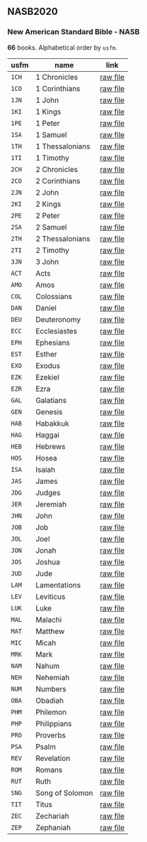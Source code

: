 ## NASB2020

### New American Standard Bible - NASB

**66** books. Alphabetical order by `usfm`.

| usfm | name | link |
| ---------- | ---------- | ---------- |
| `1CH` | 1 Chronicles | [raw file](https://jsckdm.github.io/bible-data-en-eng/data/en___eng/NASB2020/1CH.json) |
| `1CO` | 1 Corinthians | [raw file](https://jsckdm.github.io/bible-data-en-eng/data/en___eng/NASB2020/1CO.json) |
| `1JN` | 1 John | [raw file](https://jsckdm.github.io/bible-data-en-eng/data/en___eng/NASB2020/1JN.json) |
| `1KI` | 1 Kings | [raw file](https://jsckdm.github.io/bible-data-en-eng/data/en___eng/NASB2020/1KI.json) |
| `1PE` | 1 Peter | [raw file](https://jsckdm.github.io/bible-data-en-eng/data/en___eng/NASB2020/1PE.json) |
| `1SA` | 1 Samuel | [raw file](https://jsckdm.github.io/bible-data-en-eng/data/en___eng/NASB2020/1SA.json) |
| `1TH` | 1 Thessalonians | [raw file](https://jsckdm.github.io/bible-data-en-eng/data/en___eng/NASB2020/1TH.json) |
| `1TI` | 1 Timothy | [raw file](https://jsckdm.github.io/bible-data-en-eng/data/en___eng/NASB2020/1TI.json) |
| `2CH` | 2 Chronicles | [raw file](https://jsckdm.github.io/bible-data-en-eng/data/en___eng/NASB2020/2CH.json) |
| `2CO` | 2 Corinthians | [raw file](https://jsckdm.github.io/bible-data-en-eng/data/en___eng/NASB2020/2CO.json) |
| `2JN` | 2 John | [raw file](https://jsckdm.github.io/bible-data-en-eng/data/en___eng/NASB2020/2JN.json) |
| `2KI` | 2 Kings | [raw file](https://jsckdm.github.io/bible-data-en-eng/data/en___eng/NASB2020/2KI.json) |
| `2PE` | 2 Peter | [raw file](https://jsckdm.github.io/bible-data-en-eng/data/en___eng/NASB2020/2PE.json) |
| `2SA` | 2 Samuel | [raw file](https://jsckdm.github.io/bible-data-en-eng/data/en___eng/NASB2020/2SA.json) |
| `2TH` | 2 Thessalonians | [raw file](https://jsckdm.github.io/bible-data-en-eng/data/en___eng/NASB2020/2TH.json) |
| `2TI` | 2 Timothy | [raw file](https://jsckdm.github.io/bible-data-en-eng/data/en___eng/NASB2020/2TI.json) |
| `3JN` | 3 John | [raw file](https://jsckdm.github.io/bible-data-en-eng/data/en___eng/NASB2020/3JN.json) |
| `ACT` | Acts | [raw file](https://jsckdm.github.io/bible-data-en-eng/data/en___eng/NASB2020/ACT.json) |
| `AMO` | Amos | [raw file](https://jsckdm.github.io/bible-data-en-eng/data/en___eng/NASB2020/AMO.json) |
| `COL` | Colossians | [raw file](https://jsckdm.github.io/bible-data-en-eng/data/en___eng/NASB2020/COL.json) |
| `DAN` | Daniel | [raw file](https://jsckdm.github.io/bible-data-en-eng/data/en___eng/NASB2020/DAN.json) |
| `DEU` | Deuteronomy | [raw file](https://jsckdm.github.io/bible-data-en-eng/data/en___eng/NASB2020/DEU.json) |
| `ECC` | Ecclesiastes | [raw file](https://jsckdm.github.io/bible-data-en-eng/data/en___eng/NASB2020/ECC.json) |
| `EPH` | Ephesians | [raw file](https://jsckdm.github.io/bible-data-en-eng/data/en___eng/NASB2020/EPH.json) |
| `EST` | Esther | [raw file](https://jsckdm.github.io/bible-data-en-eng/data/en___eng/NASB2020/EST.json) |
| `EXO` | Exodus | [raw file](https://jsckdm.github.io/bible-data-en-eng/data/en___eng/NASB2020/EXO.json) |
| `EZK` | Ezekiel | [raw file](https://jsckdm.github.io/bible-data-en-eng/data/en___eng/NASB2020/EZK.json) |
| `EZR` | Ezra | [raw file](https://jsckdm.github.io/bible-data-en-eng/data/en___eng/NASB2020/EZR.json) |
| `GAL` | Galatians | [raw file](https://jsckdm.github.io/bible-data-en-eng/data/en___eng/NASB2020/GAL.json) |
| `GEN` | Genesis | [raw file](https://jsckdm.github.io/bible-data-en-eng/data/en___eng/NASB2020/GEN.json) |
| `HAB` | Habakkuk | [raw file](https://jsckdm.github.io/bible-data-en-eng/data/en___eng/NASB2020/HAB.json) |
| `HAG` | Haggai | [raw file](https://jsckdm.github.io/bible-data-en-eng/data/en___eng/NASB2020/HAG.json) |
| `HEB` | Hebrews | [raw file](https://jsckdm.github.io/bible-data-en-eng/data/en___eng/NASB2020/HEB.json) |
| `HOS` | Hosea | [raw file](https://jsckdm.github.io/bible-data-en-eng/data/en___eng/NASB2020/HOS.json) |
| `ISA` | Isaiah | [raw file](https://jsckdm.github.io/bible-data-en-eng/data/en___eng/NASB2020/ISA.json) |
| `JAS` | James | [raw file](https://jsckdm.github.io/bible-data-en-eng/data/en___eng/NASB2020/JAS.json) |
| `JDG` | Judges | [raw file](https://jsckdm.github.io/bible-data-en-eng/data/en___eng/NASB2020/JDG.json) |
| `JER` | Jeremiah | [raw file](https://jsckdm.github.io/bible-data-en-eng/data/en___eng/NASB2020/JER.json) |
| `JHN` | John | [raw file](https://jsckdm.github.io/bible-data-en-eng/data/en___eng/NASB2020/JHN.json) |
| `JOB` | Job | [raw file](https://jsckdm.github.io/bible-data-en-eng/data/en___eng/NASB2020/JOB.json) |
| `JOL` | Joel | [raw file](https://jsckdm.github.io/bible-data-en-eng/data/en___eng/NASB2020/JOL.json) |
| `JON` | Jonah | [raw file](https://jsckdm.github.io/bible-data-en-eng/data/en___eng/NASB2020/JON.json) |
| `JOS` | Joshua | [raw file](https://jsckdm.github.io/bible-data-en-eng/data/en___eng/NASB2020/JOS.json) |
| `JUD` | Jude | [raw file](https://jsckdm.github.io/bible-data-en-eng/data/en___eng/NASB2020/JUD.json) |
| `LAM` | Lamentations | [raw file](https://jsckdm.github.io/bible-data-en-eng/data/en___eng/NASB2020/LAM.json) |
| `LEV` | Leviticus | [raw file](https://jsckdm.github.io/bible-data-en-eng/data/en___eng/NASB2020/LEV.json) |
| `LUK` | Luke | [raw file](https://jsckdm.github.io/bible-data-en-eng/data/en___eng/NASB2020/LUK.json) |
| `MAL` | Malachi | [raw file](https://jsckdm.github.io/bible-data-en-eng/data/en___eng/NASB2020/MAL.json) |
| `MAT` | Matthew | [raw file](https://jsckdm.github.io/bible-data-en-eng/data/en___eng/NASB2020/MAT.json) |
| `MIC` | Micah | [raw file](https://jsckdm.github.io/bible-data-en-eng/data/en___eng/NASB2020/MIC.json) |
| `MRK` | Mark | [raw file](https://jsckdm.github.io/bible-data-en-eng/data/en___eng/NASB2020/MRK.json) |
| `NAM` | Nahum | [raw file](https://jsckdm.github.io/bible-data-en-eng/data/en___eng/NASB2020/NAM.json) |
| `NEH` | Nehemiah | [raw file](https://jsckdm.github.io/bible-data-en-eng/data/en___eng/NASB2020/NEH.json) |
| `NUM` | Numbers | [raw file](https://jsckdm.github.io/bible-data-en-eng/data/en___eng/NASB2020/NUM.json) |
| `OBA` | Obadiah | [raw file](https://jsckdm.github.io/bible-data-en-eng/data/en___eng/NASB2020/OBA.json) |
| `PHM` | Philemon | [raw file](https://jsckdm.github.io/bible-data-en-eng/data/en___eng/NASB2020/PHM.json) |
| `PHP` | Philippians | [raw file](https://jsckdm.github.io/bible-data-en-eng/data/en___eng/NASB2020/PHP.json) |
| `PRO` | Proverbs | [raw file](https://jsckdm.github.io/bible-data-en-eng/data/en___eng/NASB2020/PRO.json) |
| `PSA` | Psalm | [raw file](https://jsckdm.github.io/bible-data-en-eng/data/en___eng/NASB2020/PSA.json) |
| `REV` | Revelation | [raw file](https://jsckdm.github.io/bible-data-en-eng/data/en___eng/NASB2020/REV.json) |
| `ROM` | Romans | [raw file](https://jsckdm.github.io/bible-data-en-eng/data/en___eng/NASB2020/ROM.json) |
| `RUT` | Ruth | [raw file](https://jsckdm.github.io/bible-data-en-eng/data/en___eng/NASB2020/RUT.json) |
| `SNG` | Song of Solomon | [raw file](https://jsckdm.github.io/bible-data-en-eng/data/en___eng/NASB2020/SNG.json) |
| `TIT` | Titus | [raw file](https://jsckdm.github.io/bible-data-en-eng/data/en___eng/NASB2020/TIT.json) |
| `ZEC` | Zechariah | [raw file](https://jsckdm.github.io/bible-data-en-eng/data/en___eng/NASB2020/ZEC.json) |
| `ZEP` | Zephaniah | [raw file](https://jsckdm.github.io/bible-data-en-eng/data/en___eng/NASB2020/ZEP.json) |
